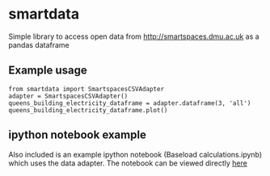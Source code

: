 smartdata
=========

Simple library to access open data from http://smartspaces.dmu.ac.uk as a pandas dataframe

Example usage
---

    from smartdata import SmartspacesCSVAdapter
    adapter = SmartspacesCSVAdapter()
    queens_building_electricity_dataframe = adapter.dataframe(3, 'all')
    queens_building_electricity_dataframe.plot()

ipython notebook example
---
Also included is an example ipython notebook (Baseload calculations.ipynb) which uses the data adapter. The notebook can be viewed directly [here](http://nbviewer.ipython.org/github/ggstuart/smartdata/blob/master/Baseload%20calculations.ipynb)
